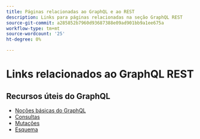 ```yaml
---
title: Páginas relacionadas ao GraphQL e ao REST
description: Links para páginas relacionadas na seção GraphQL REST
source-git-commit: a285852b7960d93687388e09ad901bb9a1ee675a
workflow-type: tm+mt
source-wordcount: '25'
ht-degree: 0%

---
```


# Links relacionados ao GraphQL REST

## Recursos úteis do GraphQL

* [Noções básicas do GraphQL](../graphql-rest/intro-graphql.md)
* [Consultas](../graphql-rest/graphql-queries.md)
* [Mutações](../graphql-rest/graphql-mutations.md)
* [Esquema](../graphql-rest/graphql-schema.md)
